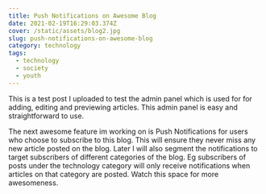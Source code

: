 ```yaml
---
title: Push Notifications on Awesome Blog
date: 2021-02-19T16:29:03.374Z
cover: /static/assets/blog2.jpg
slug: push-notifications-on-awesome-blog
category: technology
tags:
  - technology
  - society
  - youth
---
```

This is a test post I uploaded to test the admin panel which is used for for adding, editing and previewing articles. This admin panel is easy and straightforward to use. 

The next awesome feature im working on is Push Notifications for users who choose to subscribe to this blog. This will ensure they never miss any new article posted on the blog. Later I will also segment the notifications to target subscribers of different categories of the blog. Eg subscribers of posts under the technology category will only receive notifications when articles on that category are posted. Watch this space for more awesomeness.